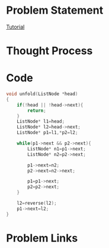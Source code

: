 # Problem Statement

[Tutorial]()

# Thought Process

# Code
```cpp
void unfold(ListNode *head)
{
    if(!head || !head->next){
        return;
    }
    ListNode* l1=head;
    ListNode* l2=head->next;
    ListNode* p1=l1,*p2=l2;

    while(p1->next && p2->next){
        ListNode* n1=p1->next;
        ListNode* n2=p2->next;

        p1->next=n2;
        p2->next=n2->next;

        p1=p1->next;
        p2=p2->next;
    }

    l2=reverse(l2);
    p1->next=l2;
}
```

# Problem Links
